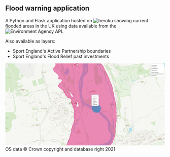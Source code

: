 ## Flood warning application
A Python and Flask application hosted on ![heroku](https://signup.heroku.com/?c=70130000000NeLCAA0&gclid=Cj0KCQiAyoeCBhCTARIsAOfpKxiRqHp63831TEOXXsXnz8jH4I2BrJ9yWvJekevWAAfoA82nnB4OXCsaAoOxEALw_wcB) showing current flooded areas in the UK using  data available from the ![Environment Agency API](https://environment.data.gov.uk/flood-monitoring/doc/reference).

Also available as layers:
- Sport England's Active Partnership boundaries
- Sport England's Flood Relief past investments



![](https://github.com/jenniferbufton/flood_app/blob/main/img.JPG)
OS data © Crown copyright and database right 2021
